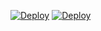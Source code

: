 [![Deploy](https://www.herokucdn.com/deploy/button.svg)](https://heroku.com/deploy==https://github.com/Ultimate190/vidpis)
[![Deploy](https://www.herokucdn.com/deploy/button.svg)](https://heroku.com/deploy?template=https://github.com/Ultimate190/vidpis)
